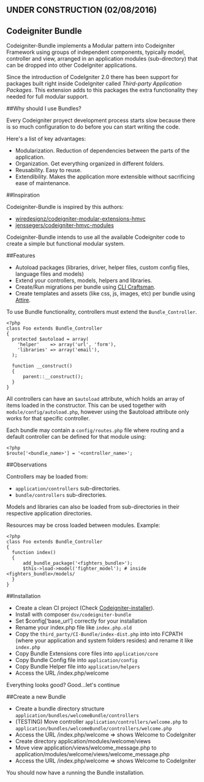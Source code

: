UNDER CONSTRUCTION (02/08/2016)
-------------------------------

Codeigniter Bundle
-----------------

Codeigniter-Bundle implements a Modular pattern into Codeigniter Framework using groups of independent components, typically model, controller and view, arranged in an application modules (sub-directory) that can be dropped into other CodeIgniter applications.

Since the introduction of CodeIgniter 2.0 there has been support for packages built right inside CodeIgniter called *Third-party Application Packages*. This extension adds to this packages the extra functionality they needed for full modular support.

##Why should I use Bundles?

Every Codeigniter proyect development process starts slow because there is so much configuration to do before you can start writing the code. 

Here's a list of key advantages:
* Modularization. Reduction of dependencies between the parts of the application.
* Organization. Get everything organized in different folders.
* Reusability. Easy to reuse.
* Extendibility. Makes the application more extensible without sacrificing ease of maintenance.

##Inspiration

Codeigniter-Bundle is inspired by this authors:
* [wiredesignz/codeigniter-modular-extensions-hmvc](https://bitbucket.org/wiredesignz/codeigniter-modular-extensions-hmvc)
* [jenssegers/codeigniter-hmvc-modules](https://github.com/jenssegers/codeigniter-hmvc-modules)

Codeigniter-Bundle intends to use all the available Codeigniter code to create a simple but functional modular system.

##Features

* Autoload packages (libraries, driver, helper files, custom config files, language files and models)
* Extend your controllers, models, helpers and libraries.
* Create/Run migrations per bundle using [CLI Craftsman](https://github.com/davidsosavaldes/Craftsman).
* Create templates and assets (like css, js, images, etc) per bundle using [Attire](https://github.com/davidsosavaldes/Attire).

To use Bundle functionality, controllers must extend the `Bundle_Controller`.

    <?php
    class Foo extends Bundle_Controller 
    {
      protected $autoload = array(
        'helper'    => array('url', 'form'),
        'libraries' => array('email'),
      );
     
      function __construct()
      {
          parent::__construct();
      }
    }

All controllers can have an `$autoload` attribute, which holds an array of items loaded in the constructor. This can be used together with `module/config/autoload.php`, however using the $autoload attribute only works for that specific controller.

Each bundle may contain a `config/routes.php` file where routing and a default controller can be defined for that module using:

    <?php
    $route['<bundle_name>'] = '<controller_name>';

##Observations

Controllers may be loaded from: 

* `application/controllers` sub-directories.
* `bundle/controllers` sub-directories.

Models and libraries can also be loaded from sub-directories in their respective application directories.

Resources may be cross loaded between modules. Example:

    <?php
    class Foo extends Bundle_Controller 
    {
      function index()
      {
          add_bundle_package('<fighters_bundle>');
          $this->load->model('fighter_model'); # inside <fighters_bundle>/models/
      }
    }
    

##Installation

* Create a clean CI project (Check [Codeigniter-installer](https://github.com/davidsosavaldes/Codeigniter-Installer)).
* Install with composer `dsv/codeigniter-bundle`
* Set $config[‘base_url’] correctly for your installation
* Rename your index.php file like `index.php.old`
* Copy the `third_party/CI-Bundle/index-dist.php` into into FCPATH (where your application and system folders resides) and rename it like `index.php`
* Copy Bundle Extensions core files into `application/core`
* Copy Bundle Config file into `application/config`
* Copy Bundle Helper file into `application/helpers`
* Access the URL /index.php/welcome

Everything looks good? Good...let's continue

##Create a new Bundle

* Create a bundle directory structure `application/bundles/welcomeBundle/controllers`
* (TESTING) Move controller `application/controllers/welcome.php` to `application/bundles/welcomeBundle/controllers/welcome.php`
* Access the URL /index.php/welcome => shows Welcome to CodeIgniter
* Create directory application/modules/welcome/views
* Move view application/views/welcome_message.php to application/modules/welcome/views/welcome_message.php
* Access the URL /index.php/welcome => shows Welcome to CodeIgniter

You should now have a running the Bundle installation.
